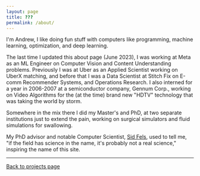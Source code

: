 ```yaml
---
layout: page
title: ???
permalink: /about/
---
```


I'm Andrew, I like doing fun stuff with computers like programming, machine learning, optimization, and deep learning.

The last time I updated this about page (June 2023), I was working at Meta as an ML Engineer on Computer Vision and Content Understanding problems. 
Previously I was at Uber as an Applied Scientist working on UberX matching, and before that I was a Data Scientist at Stitch Fix on E-comm Recommender Systems, and Operations Research.
I also interned for a year in 2006-2007 at a semiconductor company, Gennum Corp., working on Video Algorithms for the (at the time) brand new "HDTV" technology that was taking the world by storm.

Somewhere in the mix there I did my Master's and PhD, at two separate institutions just to extend the pain, working on surgical simulators and fluid simulations for swallowing.

My PhD advisor and notable Computer Scientist, [Sid Fels](https://people.ece.ubc.ca/ssfels/), used to tell me, "if the field has science in the name, it's probably not a real science," inspiring the name of this site.

___
[Back to projects page](/)


